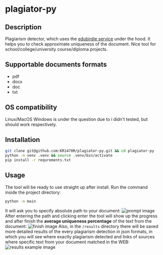 # plagiator-py
## Description
Plagiarism detector, which uses the [edubirdie service](https://edubirdie.com/perevirka-na-plagiat) under the hood. It helps you to check approximate uniqueness of the document. Nice tool for school/college/university course/diploma projects.
## Supportable documents formats

 - pdf
 - docx
 - doc
 - txt
## OS compatibility
Linux/MacOS
Windows is under the question due to i didn't tested, but should work respectively. 
## Installation
```bash
git clone git@github.com:KR1470R/plagiator-py.git && cd plagiator-py
python -m venv .venv && source .venv/bin/activate
pip install -r requrements.txt
```
## Usage
The tool will be ready to use straight up after install.
Run the command inside the project directory:
```bash
python -m main
```
It will ask you to specify absolute path to your document:
![prompt image](https://github.com/KR1470R/plagiator-py/master/blob/assets/prompt.png)
After entering the path and clicking enter the tool will show up the progress and after finish the **average uniqueness percentage** of the text from the document:
![finish image](https://github.com/KR1470R/plagiator-py/master/blob/assets/finish.png)
Also, in the `/results` directory there will be saved more detailed results of the every plagiarism detection in json formats, in which you will see where exactly plagiarism detected and links of sources where specific text from your document matched in the WEB:
![results example image](https://github.com/KR1470R/plagiator-py/master/blob/assets/results_example.png)
